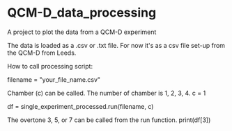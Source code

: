 # QCM-D_data_processing
 A project to plot the data from a QCM-D experiment

The data is loaded as a .csv or .txt file. For now it's as a csv file set-up from the QCM-D from Leeds.


How to call processing script:

filename = "your_file_name.csv"

Chamber (c) can be called. The number of chamber is 1, 2, 3, 4. 
c = 1

df = single_experiment_processed.run(filename, c)

The overtone 3, 5, or 7 can be called from the run function. 
print(df[3])